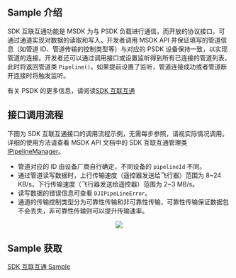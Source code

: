 ## Sample 介绍

SDK 互联互通功能是 MSDK 为与 PSDK 负载进行通信，而开放的协议接口，可通过通道实现对数据的读取和写入。开发者调用 MSDK API 并保证填写的管道信息（如管道 ID、管道传输的控制类型等）与对应的 PSDK 设备保持一致，以实现管道的连接。开发者还可以通过调用接口或设置监听得到所有已连接的管道列表，此时将返回管道类 `Pipeline()`。如果提前设置了监听，管道连接成功或者管道断开连接时将触发监听。

有关 PSDK 的更多信息，请阅读[SDK 互联互通](https://developer.dji.com/doc/payload-sdk-tutorial/cn/function-set/advanced-function/sdk-interconnection.html)

## 接口调用流程

下图为 SDK 互联互通接口的调用流程示例，无需每步参照，请视实际情况调用。详细的使用方法请查看 MSDK API 文档中的 SDK 互联互通管理类 [IPipelineManager](https://developer.dji.com/cn/api-reference-v5/android-api/Components/IPipelineManager/IPipelineManager.html)。

* 管道对应的 ID 由设备厂商自行确定，不同设备的 `pipelineId` 不同。
* 通过管道读写数据时，上行传输速度（遥控器发送给飞行器）范围为 8~24 KB/s，下行传输速度（飞行器发送给遥控器）范围为 2~3 MB/s。
* 读写数据的错误信息可查看 `DJIPipeLineError`。
* 通道的传输控制类型分为可靠性传输和非可靠性传输，可靠性传输保证数据包不会丢失，非可靠性传输则可以提升传输速率。

<div align=center>
<img src="https://terra-1-g.djicdn.com/71a7d383e71a4fb8887a310eb746b47f/msdk/Documentation/v5.3/sdk-interconnection-api(1).png" style="width:auto"/>
</div>


## Sample 获取

[SDK 互联互通 Sample](https://github.com/dji-sdk/Mobile-SDK-Android-V5/blob/dev-sdk-main/SampleCode-V5/android-sdk-v5-sample/src/main/java/dji/sampleV5/aircraft/pages/MOPCenterFragment.kt)

